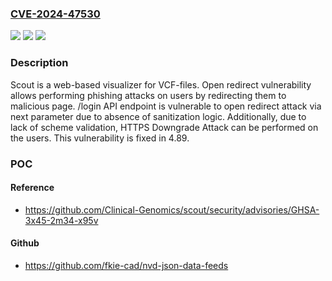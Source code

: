### [CVE-2024-47530](https://cve.mitre.org/cgi-bin/cvename.cgi?name=CVE-2024-47530)
![](https://img.shields.io/static/v1?label=Product&message=scout&color=blue)
![](https://img.shields.io/static/v1?label=Version&message=%3D%20%3C%204.89%20&color=brighgreen)
![](https://img.shields.io/static/v1?label=Vulnerability&message=CWE-601%3A%20URL%20Redirection%20to%20Untrusted%20Site%20('Open%20Redirect')&color=brighgreen)

### Description

Scout is a web-based visualizer for VCF-files. Open redirect vulnerability allows performing phishing attacks on users by redirecting them to malicious page. /login API endpoint is vulnerable to open redirect attack via next parameter due to absence of sanitization logic. Additionally, due to lack of scheme validation, HTTPS Downgrade Attack can be performed on the users. This vulnerability is fixed in 4.89.

### POC

#### Reference
- https://github.com/Clinical-Genomics/scout/security/advisories/GHSA-3x45-2m34-x95v

#### Github
- https://github.com/fkie-cad/nvd-json-data-feeds

